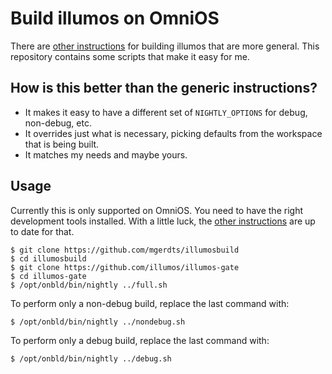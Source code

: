 # Build illumos on OmniOS

There are [other instructions](https://illumos.org/docs/developers/build/) for
building illumos that are more general.  This repository contains some scripts
that make it easy for me.

## How is this better than the generic instructions?

* It makes it easy to have a different set of `NIGHTLY_OPTIONS` for debug,
  non-debug, etc.
* It overrides just what is necessary, picking defaults from the workspace that
  is being built.
* It matches my needs and maybe yours.

## Usage

Currently this is only supported on OmniOS.  You need to have the right
development tools installed.  With a little luck, the [other
instructions](https://illumos.org/docs/developers/build/) are up to date for
that.

```
$ git clone https://github.com/mgerdts/illumosbuild
$ cd illumosbuild
$ git clone https://github.com/illumos/illumos-gate
$ cd illumos-gate
$ /opt/onbld/bin/nightly ../full.sh
```

To perform only a non-debug build, replace the last command with:

```
$ /opt/onbld/bin/nightly ../nondebug.sh
```

To perform only a debug build, replace the last command with:

```
$ /opt/onbld/bin/nightly ../debug.sh
```

